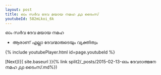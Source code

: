 ```yaml
---
layout: post
title: ഓം സർവ ദേവ മയായ നമഹ ൧൧ ടൈംസ്
youtubeId: 582mLkoi_6k
---
```

 
 
 ഓം സർവ ദേവ മയായ നമഹ 
 
 -  ആരാണ് എല്ലാ ദേവന്മാരുടെയും വ്യക്തിത്വം 
 
  
 
  
 
 
 
 
 
 


{% include youtubePlayer.html id=page.youtubeId %}
 
[Next]({{ site.baseurl }}{% link  split2/_posts/2015-02-13-ഓം ദേവദാത്മനേ നമഹ ൧൧ ടൈംസ്.md%})
 
